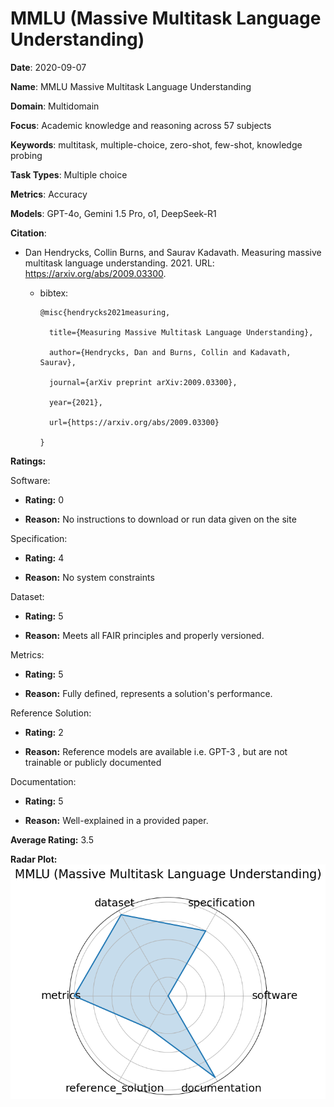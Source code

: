 # MMLU (Massive Multitask Language Understanding)


**Date**: 2020-09-07


**Name**: MMLU  Massive Multitask Language Understanding 


**Domain**: Multidomain


**Focus**: Academic knowledge and reasoning across 57 subjects


**Keywords**: multitask, multiple-choice, zero-shot, few-shot, knowledge probing


**Task Types**: Multiple choice


**Metrics**: Accuracy


**Models**: GPT-4o, Gemini 1.5 Pro, o1, DeepSeek-R1


**Citation**:


- Dan Hendrycks, Collin Burns, and Saurav Kadavath. Measuring massive multitask language understanding. 2021. URL: https://arxiv.org/abs/2009.03300.

  - bibtex:
      ```
      @misc{hendrycks2021measuring,

        title={Measuring Massive Multitask Language Understanding},

        author={Hendrycks, Dan and Burns, Collin and Kadavath, Saurav},

        journal={arXiv preprint arXiv:2009.03300},

        year={2021},

        url={https://arxiv.org/abs/2009.03300}

      }

      ```

**Ratings:**


Software:


  - **Rating:** 0


  - **Reason:** No instructions to download or run data given on the site 


Specification:


  - **Rating:** 4


  - **Reason:** No system constraints 


Dataset:


  - **Rating:** 5


  - **Reason:** Meets all FAIR principles and properly versioned. 


Metrics:


  - **Rating:** 5


  - **Reason:** Fully defined, represents a solution's performance. 


Reference Solution:


  - **Rating:** 2


  - **Reason:** Reference models are available  i.e. GPT-3 , but are not trainable or publicly documented 


Documentation:


  - **Rating:** 5


  - **Reason:** Well-explained in a provided paper. 


**Average Rating:** 3.5


**Radar Plot:**
 ![Mmlu Massive Multitask Language Understanding radar plot](../../tex/images/mmlu_massive_multitask_language_understanding_radar.png)